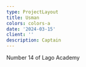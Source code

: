 ```yaml
---
type: ProjectLayout
title: Usman
colors: colors-a
date: '2024-03-15'
client: ''
description: Captain
---
```

Number 14 of Lago Academy
